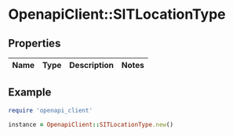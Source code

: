 # OpenapiClient::SITLocationType

## Properties

| Name | Type | Description | Notes |
| ---- | ---- | ----------- | ----- |

## Example

```ruby
require 'openapi_client'

instance = OpenapiClient::SITLocationType.new()
```

